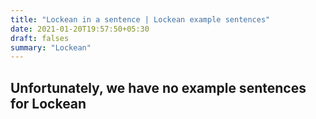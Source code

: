 ```yaml
---
title: "Lockean in a sentence | Lockean example sentences"
date: 2021-01-20T19:57:50+05:30
draft: falses
summary: "Lockean"
---
```

## Unfortunately, we have no example sentences for Lockean                 
